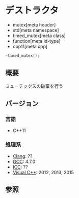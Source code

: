 # デストラクタ
* mutex[meta header]
* std[meta namespace]
* timed_mutex[meta class]
* function[meta id-type]
* cpp11[meta cpp]

```cpp
~timed_mutex();
```

## 概要
ミューテックスの破棄を行う


## バージョン
### 言語
- C++11

### 処理系
- [Clang](/implementation.md#clang): ??
- [GCC](/implementation.md#gcc): 4.7.0
- [ICC](/implementation.md#icc): ??
- [Visual C++](/implementation.md#visual_cpp): 2012, 2013, 2015


## 参照


